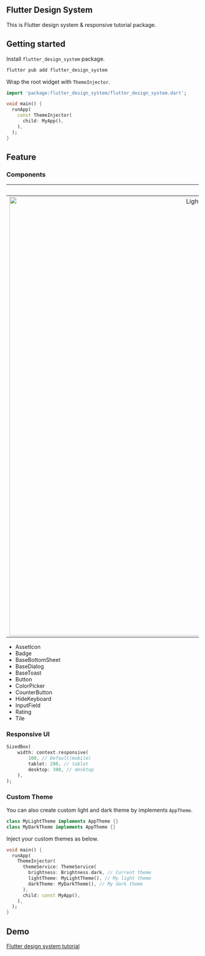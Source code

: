 ## Flutter Design System
This is Flutter design system & responsive tutorial package.

## Getting started
Install `flutter_design_system` package.
```bash
flutter pub add flutter_design_system
```

Wrap the root widget with `ThemeInjector`.
```dart
import 'package:flutter_design_system/flutter_design_system.dart';

void main() {
  runApp(
    const ThemeInjector(
      child: MyApp(),
    ),
  );
}
```


## Feature
### Components
|Light|Dark|
|:-:|:-:|
|<img width="1148" alt="Light theme components image" src="https://user-images.githubusercontent.com/26322627/203027906-40934207-e4cd-4188-85db-18c76fd80324.png">|<img width="1143" alt="Dark theme components image" src="https://user-images.githubusercontent.com/26322627/203027911-63d24ccc-ac6b-4030-aca1-9ee22c027c6d.png">|

- AssetIcon
- Badge
- BaseBottomSheet
- BaseDialog
- BaseToast
- Button
- ColorPicker
- CounterButton
- HideKeyboard
- InputField
- Rating
- Tile

### Responsive UI
```dart
SizedBox(
    width: context.responsive(
        100, // Default(mobile)
        tablet: 200, // tablet
        desktop: 300, // desktop
    ),
);
```

### Custom Theme
You can also create custom light and dark theme by implements `AppTheme`.
```dart
class MyLightTheme implements AppTheme {}
class MyDarkTheme implements AppTheme {}
```

Inject your custom themes as below.
```dart
void main() {
  runApp(
    ThemeInjector(
      themeService: ThemeService(
        brightness: Brightness.dark, // Current theme
        lightTheme: MyLightTheme(), // My light theme
        darkTheme: MyDarkTheme(), // My dark theme
      ),
      child: const MyApp(),
    ),
  );
}
```

## Demo
[Flutter design system tutorial](https://github.com/nero-angela/flutter_design_system_tutorial/tree/flutter_design_system)
